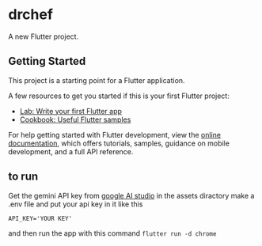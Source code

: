 # drchef

A new Flutter project.

## Getting Started

This project is a starting point for a Flutter application.

A few resources to get you started if this is your first Flutter project:

- [Lab: Write your first Flutter app](https://docs.flutter.dev/get-started/codelab)
- [Cookbook: Useful Flutter samples](https://docs.flutter.dev/cookbook)

For help getting started with Flutter development, view the
[online documentation](https://docs.flutter.dev/), which offers tutorials,
samples, guidance on mobile development, and a full API reference.

## to run

Get the gemini API key from [google AI studio](https://aistudio.google.com)
in the assets diractory make a .env file and put your api key in it like this

```API_KEY='YOUR KEY'```

and then run the app with this command
```flutter run -d chrome```

